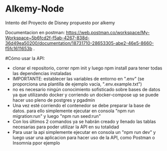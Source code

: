 # Alkemy-Node
Intento del Proyecto de Disney propuesto por alkemy

Documentacion en postman: https://web.postman.co/workspace/My-Workspace~5b6fcd2f-f5ab-4267-838d-36d49ea50200/documentation/18731710-28653305-abe2-46e5-8660-f5fc1611653b .

#Cómo usar la API:
- clonar el repositorio, correr npm init y luego npm install para tener todas las dependencias instaladas
- IMPORTANTE: establecer las variables de entorno en ".env" (se proporciona una plantilla de ejemplo vacía, ".env.example.txt")
- no es necesario ningún conocimiento sofisticado sobre bases de datos ya que utilizando docker y corriendo un docker-compose up se puede hacer uso pleno de postgres y pgadmin
- Una vez esté corriendo el contenedor se debe preparar la base de datos. para ello simplemente ejecutar en consola "npm run migration:run" y luego "npm run seed:run"
- Con los últimos 2 comandos ya se habrán creado y llenado las tablas necesarias para poder utilizar la API en su totalidad
- Para usar la api simplemente  ejecutar en consola un "npm run dev" y luego usar una aplicacion para hacer uso de la API, como Postman o Insomnia ppor ejemplo
